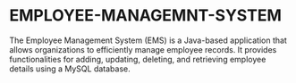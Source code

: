 # EMPLOYEE-MANAGEMNT-SYSTEM
The Employee Management System (EMS) is a Java-based application that allows organizations to efficiently manage employee records. It provides functionalities for adding, updating, deleting, and retrieving employee details using a MySQL database.
